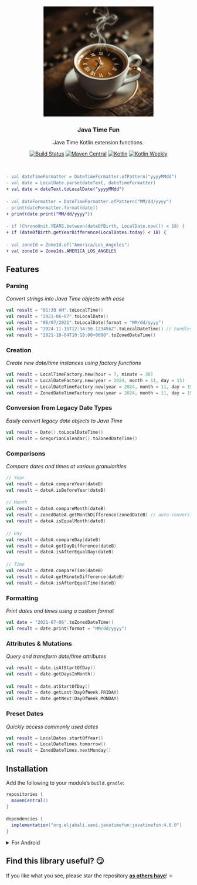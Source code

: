 <p align="center" >
   <img src="screenshots/logo.png" width=300px alt="SwiftDate" title="SwiftDate">
 </p>
 
<h3 align="center"><strong>Java Time Fun</strong></h3>
<p align="center">Java Time Kotlin extension functions.</p>
<p align="center">
  <a href="https://github.com/seljabali/java-time-fun/actions?query=branch%3Amain"><img alt="Build Status" src="https://github.com/seljabali/java-time-fun/actions/workflows/main.yml/badge.svg"/></a> 
  <a href="https://repo1.maven.org/maven2/org/eljabali/sami/javatimefun/javatimefun/"><img alt="Maven Central" src="https://img.shields.io/maven-metadata/v?metadataUrl=https%3A%2F%2Frepo1.maven.org%2Fmaven2%2Forg%2Feljabali%2Fsami%2Fjavatimefun%2Fjavatimefun%2Fmaven-metadata.xml"/></a> 
  <a href="https://kotlinlang.org"><img alt="Kotlin" src="https://img.shields.io/badge/Kotlin-2.1.20-orange.svg?style=flat&logo=kotlin"/></a>
  <a href="https://mailchi.mp/kotlinweekly/kotlin-weekly-396"><img alt="Kotlin Weekly" src="https://skydoves.github.io/badges/kotlin-weekly.svg"/></a>
</p> <br>

```diff
- val dateTimeFormatter = DateTimeFormatter.ofPattern("yyyyMMdd")
- val date = LocalDate.parse(dateText, dateTimeFormatter)
+ val date = dateText.toLocalDate("yyyyMMdd")

- val dateFormatter = DateTimeFormatter.ofPattern("MM/dd/yyyy")
- print(dateFormatter.format(date))
+ print(date.print("MM/dd/yyyy"))

- if (ChronoUnit.YEARS.between(dateOfBirth, LocalDate.now()) < 18) {
+ if (dateOfBirth.getYearDifference(LocalDates.today) < 18) {

- val zoneId = ZoneId.of("America/Los_Angeles")
+ val zoneId = ZoneIds.AMERICA_LOS_ANGELES
```

## Features
### Parsing
_Convert strings into Java Time objects with ease_
```kotlin
val result = "01:30 AM".toLocalTime()
val result = "2021-06-07".toLocalDate()
val result = "06/07/2021".toLocalDate(format = "MM/dd/yyyy")
val result = "2024-11-15T12:34:56.123456Z".toLocalDateTime() // handles fractional seconds that Java Time doesn't
val result = "2021-10-04T10:10:00+0000".toZonedDateTime()
```
### Creation
_Create new date/time instances using factory functions_
```kotlin
val result = LocalTimeFactory.new(hour = 7, minute = 30)
val result = LocalDateFactory.new(year = 2024, month = 11, day = 15)
val result = LocalDateTimeFactory.new(year = 2024, month = 11, day = 15)
val result = ZonedDateTimeFactory.new(year = 2024, month = 11, day = 15, zoneId = ZoneIds.AMERICA_LOS_ANGELES)
```

### Conversion from Legacy Date Types
_Easily convert legacy date objects to Java Time_
```kotlin
val result = Date().toLocalDateTime()
val result = GregorianCalendar().toZonedDateTime()
```

### Comparisons
_Compare dates and times at various granularities_
```kotlin
// Year
val result = dateA.compareYear(dateB)
val result = dateA.isBeforeYear(dateB)

// Month
val result = dateA.compareMonth(dateB)
val result = zonedDateA.getMonthDifference(zonedDateB) // auto-conversion to same time zone for expected results
val result = dateA.isEqualMonth(dateB)

// Day
val result = dateA.compareDay(dateB)
val result = dateA.getDayDifference(dateB)
val result = dateA.isAfterEqualDay(dateB)

// Time
val result = dateA.compareTime(dateB)
val result = dateA.getMinuteDifference(dateB)
val result = dateA.isAfterEqualTime(dateB)
```

### Formatting
_Print dates and times using a custom format_
```kotlin
val date = "2021-07-06".toZonedDateTime()
val result = date.print(format = "MM/dd/yyyy")
```

### Attributes & Mutations
_Query and transform date/time attributes_
```kotlin
val result = date.isAtStartOfDay()
val result = date.getDaysInMonth()

val result = date.atStartOfDay()
val result = date.getLast(DayOfWeek.FRIDAY)
val result = date.getNext(DayOfWeek.MONDAY)
```

### Preset Dates
_Quickly access commonly used dates_
```kotlin
val result = LocalDates.startOfYear()
val result = LocalDateTimes.tomorrow()
val result = ZonedDateTimes.nextMonday()
```

## Installation
Add the following to your module’s `build.gradle`:
```gradle
repositories {
  mavenCentral()
}

dependencies {
  implementation("org.eljabali.sami.javatimefun:javatimefun:4.0.0")
}  
```

<details>
<summary>For Android</summary>

In addition to the above, you need to desugar your module:
- Ensure you're using [Gradle Plugin](https://developer.android.com/studio/releases/gradle-plugin#updating-plugin) 4.0.0+.
- Update module `build.gradle`:
```gradle
android {
    defaultConfig {
        // Required when setting minSdkVersion to 20 or lower
        multiDexEnabled true
    }

    compileOptions {
        // Flag to enable support for the new language APIs
        coreLibraryDesugaringEnabled true
        // Sets Java compatibility to Java 8
        sourceCompatibility JavaVersion.VERSION_1_8
        targetCompatibility JavaVersion.VERSION_1_8
    }
}

dependencies {
    coreLibraryDesugaring 'com.android.tools:desugar_jdk_libs:1.1.5'
}
```
For more information on Android desugaring click [here](https://developer.android.com/studio/write/java8-support#library-desugaring).

</details>

## Find this library useful? 😏
If you like what you see, please star the repository __[as others have](https://github.com/seljabali/java-time-fun/stargazers)__! ⭐️ <br>
